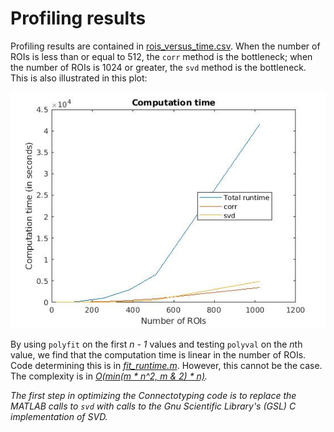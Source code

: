 # Profiling results

Profiling results are contained in 
[rois_versus_time.csv](./rois_versus_time.csv).  When the number of ROIs is less than or equal to 512, the `corr` method is 
the bottleneck; when the number of ROIs is 1024 or greater, the `svd` 
method is the bottleneck. This is also illustrated in this plot:

![plot of runtime](rois_v_computation_time.jpg)

By using `polyfit` on the first <i>n - 1</i> values and testing `polyval`
on the <i>n</i>th value, we find that the computation time is linear in the 
number of ROIs.  Code determining this is in [*fit_runtime.m*](./fit_run_time.m).  However, this cannot be the case.  The complexity is in 
[<i>O(min(m * n^2, m & 2) * n)](https://mathoverflow.net/a/221216/33176).

The first step in optimizing the Connectotyping code is to replace the MATLAB
calls to `svd` with calls to the Gnu Scientific Library's (GSL) C implementation
of SVD.
